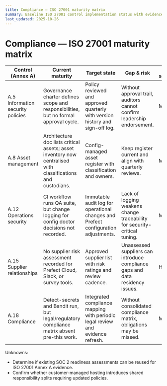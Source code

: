 ```yaml
---
title: Compliance — ISO 27001 maturity matrix
summary: Baseline ISO 27001 control implementation status with evidence links, owners, and remediation hooks.
last_updated: 2025-10-26
---
```


# Compliance — ISO 27001 maturity matrix

| Control (Annex A) | Current maturity | Target state | Gap & risk | Risk severity | Evidence | Control owner | Remediation |
| --- | --- | --- | --- | --- | --- | --- | --- |
| A.5 Information security policies | Governance charter defines scope and responsibilities, but no formal approval cycle. | Policy reviewed and approved quarterly with version history and sign-off log. | Without approval trail, auditors cannot confirm leadership endorsement. | Medium | [`docs/governance/project-charter.md`](../../governance/project-charter.md). | Leadership | [Backlog: ISO27001-001](../remediation-backlog.md#iso27001-001-establish-policy-approval-cycle) |
| A.8 Asset management | Architecture doc lists critical assets; asset inventory now centralised with classifications and custodians. | Config-managed asset register with classification and owners. | Keep register current and align with quarterly reviews. | Medium | [`docs/explanations/architecture.md`](../../explanations/architecture.md); `data/inventory/asset-register.yaml`. | Security & Platform | [Backlog: ISO27001-002](../remediation-backlog.md#iso27001-002-build-asset-register) |
| A.12 Operations security | CI workflow runs QA suite, but change logging for config doctor decisions not recorded. | Immutable audit log for operational changes and Prefect configuration adjustments. | Lack of logging weakens change traceability for security-critical tuning. | Medium | [`.github/workflows/process-data.yml`](../../../.github/workflows/process-data.yml); [`src/hotpass/config_doctor.py`](../../../src/hotpass/config_doctor.py). | Engineering | [Backlog: ISO27001-003](../remediation-backlog.md#iso27001-003-extend-ops-logging) |
| A.15 Supplier relationships | No supplier risk assessment recorded for Prefect Cloud, Slack, or survey tools. | Approved supplier list with risk ratings and review cadence. | Unassessed suppliers can introduce compliance gaps and data residency issues. | High | [`docs/metrics/metrics-plan.md`](../../metrics/metrics-plan.md) assumptions; supplier register to be documented at `docs/governance/supplier-register.md`. | Procurement & Security | [Backlog: ISO27001-004](../remediation-backlog.md#iso27001-004-define-supplier-risk-register) |
| A.18 Compliance | Detect-secrets and Bandit run, but legal/regulatory compliance matrix absent pre-this work. | Integrated compliance mapping with periodic legal review and evidence refresh. | Without consolidated compliance matrix, obligations may be missed. | Medium | This document set; QA command history in `Next_Steps.md`. | Compliance | [Backlog: ISO27001-005](../remediation-backlog.md#iso27001-005-schedule-legal-reviews) |

Unknowns:

- Determine if existing SOC 2 readiness assessments can be reused for ISO 27001 Annex A evidence.
- Confirm whether customer-managed hosting introduces shared responsibility splits requiring updated policies.
